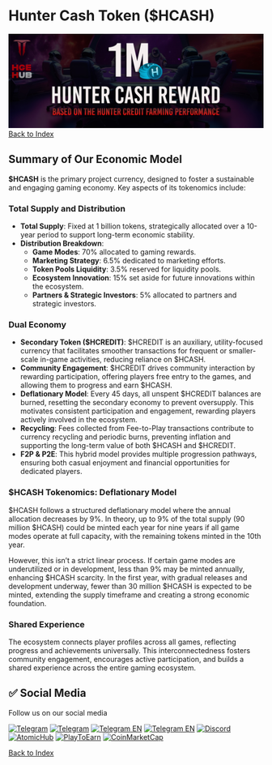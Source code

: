 
# Hunter Cash Token ($HCASH)

![hcashrewpool](../../../static/img/hcashpoolrew.jpg)
[Back to Index](../../../index.md)
## Summary of Our Economic Model

**$HCASH** is the primary project currency, designed to foster a sustainable and engaging gaming economy. Key aspects of its tokenomics include:

### Total Supply and Distribution
- **Total Supply**: Fixed at 1 billion tokens, strategically allocated over a 10-year period to support long-term economic stability.
- **Distribution Breakdown**:
  - **Game Modes**: 70% allocated to gaming rewards.
  - **Marketing Strategy**: 6.5% dedicated to marketing efforts.
  - **Token Pools Liquidity**: 3.5% reserved for liquidity pools.
  - **Ecosystem Innovation**: 15% set aside for future innovations within the ecosystem.
  - **Partners & Strategic Investors**: 5% allocated to partners and strategic investors.

### Dual Economy
- **Secondary Token ($HCREDIT)**: $HCREDIT is an auxiliary, utility-focused currency that facilitates smoother transactions for frequent or smaller-scale in-game activities, reducing reliance on $HCASH.
- **Community Engagement**: $HCREDIT drives community interaction by rewarding participation, offering players free entry to the games, and allowing them to progress and earn $HCASH.
- **Deflationary Model**: Every 45 days, all unspent $HCREDIT balances are burned, resetting the secondary economy to prevent oversupply. This motivates consistent participation and engagement, rewarding players actively involved in the ecosystem.
- **Recycling**: Fees collected from Fee-to-Play transactions contribute to currency recycling and periodic burns, preventing inflation and supporting the long-term value of both $HCASH and $HCREDIT.
- **F2P & P2E**: This hybrid model provides multiple progression pathways, ensuring both casual enjoyment and financial opportunities for dedicated players.

### $HCASH Tokenomics: Deflationary Model
$HCASH follows a structured deflationary model where the annual allocation decreases by 9%. In theory, up to 9% of the total supply (90 million $HCASH) could be minted each year for nine years if all game modes operate at full capacity, with the remaining tokens minted in the 10th year.

However, this isn’t a strict linear process. If certain game modes are underutilized or in development, less than 9% may be minted annually, enhancing $HCASH scarcity. In the first year, with gradual releases and development underway, fewer than 30 million $HCASH is expected to be minted, extending the supply timeframe and creating a strong economic foundation.

### Shared Experience
The ecosystem connects player profiles across all games, reflecting progress and achievements universally. This interconnectedness fosters community engagement, encourages active participation, and builds a shared experience across the entire gaming ecosystem.

## ✅ Social Media
Follow us on our social media

[![Telegram](https://img.shields.io/badge/Telegram-BOT-26A5E4?style=plastic&logo=telegram)](https://t.me/SpaceHuntersBot)
[![Telegram](https://img.shields.io/badge/Telegram-Announcements-26A5E4?style=plastic&logo=telegram)](https://t.me/spacehuntersnews)
[![Telegram EN](https://img.shields.io/badge/Telegram-Chat%20ENG-2CA5E0?style=plastic&logo=telegram)](https://t.me/spacehunterss)
[![Telegram EN](https://img.shields.io/badge/Telegram-Chat%20ESP-2CA5E0?style=plastic&logo=telegram)](https://t.me/shspanish)
[![Discord](https://img.shields.io/badge/Discord-Space%20Hunters-7289DA?style=plastic&logo=discord)](https://discord.gg/wpmzyJM9xb)
[![AtomicHub](https://img.shields.io/badge/AtomicHub-Space%20Hunters-EE474C?style=plastic&logo=atomichub)](https://wax.atomichub.io/explorer/collection/wax-mainnet/spacehunterz)
[![PlayToEarn](https://img.shields.io/badge/PlayToEarn-Space%20Hunters-34C759?style=plastic&logo=playtoearn)](https://playtoearn.com/blockchaingame/space-hunters-the-reborn?rel=search)
[![CoinMarketCap](https://img.shields.io/badge/CoinMarketCap-NFTSpaceHunters-03C9A9?style=plastic&logo=coinmarketcap)](https://coinmarketcap.com/community/profile/nftspacehunters/)

[Back to Index](../../../index.md)
